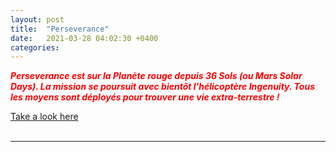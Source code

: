 ```yaml
---
layout: post
title:  "Perseverance"
date:   2021-03-28 04:02:30 +0400
categories: 
---
```

<span style="color: red">***Perseverance est sur la Planète rouge depuis 36 Sols (ou Mars Solar Days). La mission se poursuit avec bientôt l'hélicoptère Ingenuity. Tous les moyens sont déployés pour trouver une vie extra-terrestre !***</span>
<br>

<span><a href="https://mars.nasa.gov/mars2020/" target="_blank">Take a look here</a></span>
<br/><br>

---


